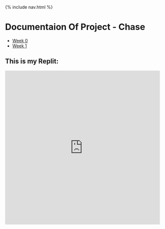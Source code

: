 {% include nav.html %}

# Documentaion Of Project  - Chase

- [Week 0](DOP/Week0)
- [Week 1](DOP/Week1)

## This is my Replit:

<iframe frameborder="0" width="100%" height="500px" src="https://replit.com/@ChaseOtt1/Data-Structures-Project?lite=true"></iframe>
